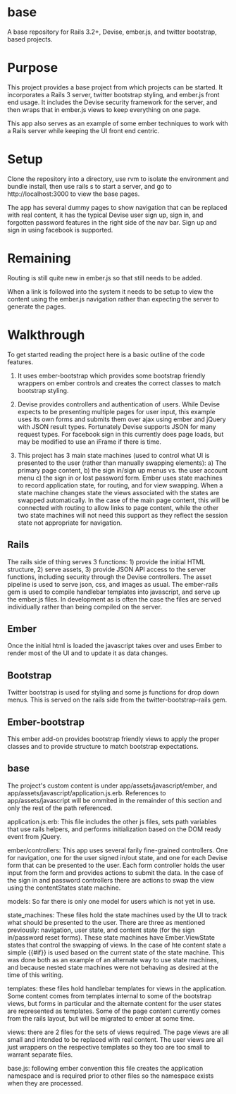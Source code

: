 base
====

A base repository for Rails 3.2+, Devise, ember.js, and twitter bootstrap, based projects.

Purpose
=======
This project provides a base project from which projects can be started.  It incorporates a Rails 3 server, twitter bootstrap
styling, and ember.js front end usage.  It includes the Devise security framework for the server, and then wraps that in
ember.js views to keep everything on one page.

This app also serves as an example of some ember techniques to work with a Rails server while keeping the UI front end centric.

Setup
=====
Clone the repository into a directory, use rvm to isolate the environment and bundle install, then use rails s to start
a server, and go to http://localhost:3000 to view the base pages.

The app has several dummy pages to show navigation that can be replaced with real content, it has the typical Devise user sign
up, sign in, and forgotten password features in the right side of the nav bar.  Sign up and sign in using facebook is supported.

Remaining
=========
Routing is still quite new in ember.js so that still needs to be added.

When a link is followed into the system it needs to be setup to view the content using the ember.js navigation rather than expecting
the server to generate the pages.

Walkthrough
===========
To get started reading the project here is a basic outline of the code features.

1) It uses ember-bootstrap which provides some bootstrap friendly wrappers on ember controls and creates the correct classes to
match bootstrap styling.

2) Devise provides controllers and authentication of users.  While Devise expects to be presenting multiple pages for user input,
this example uses its own forms and submits them over ajax using ember and jQuery with JSON result types.  Fortunately Devise
supports JSON for many request types.  For facebook sign in this currently does page loads, but may be modified to use an iFrame
if there is time.

3) This project has 3 main state machines (used to control what UI is presented to the user (rather than manually
swapping elements): a) The primary page content, b) the sign in/sign up menus vs. the user account
menu c) the sign in or lost password form.  Ember uses state machines to record application state, for routing, and for
view swapping.  When a state machine changes state the views associated with the states are swapped automatically.  In the
case of the main page content, this will be connected with routing to allow links to page content, while the other two state
machines will not need this support as they reflect the session state not appropriate for navigation.

Rails
-----
The rails side of thing serves 3 functions: 1) provide the initial HTML structure, 2) serve assets, 3) provide JSON API
access to the server functions, including security through the Devise controllers.  The asset pipeline is used to serve
json, css, and images as usual.  The ember-rails gem is used to compile handlebar templates into javascript, and serve up
the ember.js files.  In development as is often the case the files are served individually rather than being compiled on
the server.

Ember
-----
Once the initial html is loaded the javascript takes over and uses Ember to render most of the UI and to update it as data
changes.

Bootstrap
---------
Twitter bootstrap is used for styling and some js functions for drop down menus.  This is served on the rails side
from the twitter-bootstrap-rails gem.

Ember-bootstrap
---------------
This ember add-on provides bootstrap friendly views to apply the proper classes and to provide structure to match bootstrap
expectations.

base
----
The project's custom content is under app/assets/javascript/ember, and app/assets/javascript/application.js.erb.  References
to app/assets/javascript will be ommited in the remainder of this section and only the rest of the path referenced.

application.js.erb: This file includes the other js files, sets path variables that use rails helpers, and performs
initialization based on the DOM ready event from jQuery.

ember/controllers: This app uses several farily fine-grained controllers.  One for navigation, one for the user
signed in/out state, and one for each Devise form that can be presented to the user.  Each form controller holds the user
input from the form and provides actions to submit the data.  In the case of the sign in and password controllers there
are actions to swap the view using the contentStates state machine.

models: So far there is only one model for users which is not yet in use.

state_machines: These files hold the state machines used by the UI to track what should be presented to the user.  There are
three as mentioned previously: navigation, user state, and content state (for the sign in/password reset forms).  These
state machines have Ember.ViewState states that control the swapping of views.  In the case of hte content state a simple
{{#if}} is used based on the current state of the state machine.  This was done both as an example of an alternate way
to use state machines, and because nested state machines were not behaving as desired at the time of this writing.

templates: these files hold handlebar templates for views in the application.  Some content comes from templates internal
to some of the bootstrap views, but forms in particular and the alternate content for the user states are represented as
templates.  Some of the page content currently comes from the rails layout, but will be migrated to ember at some time.

views: there are 2 files for the sets of views required.  The page views are all small and intended to be replaced with real
content.  The user views are all just wrappers on the respective templates so they too are too small to warrant separate
files.

base.js: following ember convention this file creates the application namespace and is required prior to other files so the
namespace exists when they are processed.
